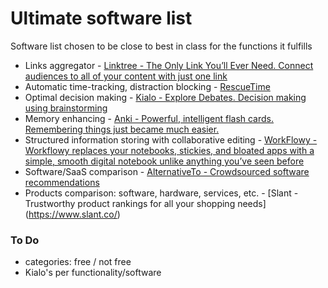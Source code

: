 # Ultimate software list

Software list chosen to be close to best in class for the functions it fulfills

* Links aggregator - [Linktree - The Only Link You’ll Ever Need. Connect audiences to all of your content with just one link](https://linktr.ee/)
* Automatic time-tracking, distraction blocking - [RescueTime](https://www.rescuetime.com/)
* Optimal decision making - [Kialo - Explore Debates. Decision making using brainstorming](https://www.kialo.com/)
* Memory enhancing - [Anki - Powerful, intelligent flash cards.
Remembering things just became much easier.](https://apps.ankiweb.net/)
* Structured information storing with collaborative editing - [WorkFlowy - Workflowy replaces your notebooks, stickies, and bloated apps with a simple, smooth digital notebook unlike anything you’ve seen before](https://workflowy.com/)
* Software/SaaS comparison - [AlternativeTo - Crowdsourced software recommendations](https://alternativeto.net/)
* Products comparison: software, hardware, services, etc. - [Slant - Trustworthy product rankings for all your shopping needs]
(https://www.slant.co/)

### To Do

* categories: free / not free
* Kialo's per functionality/software